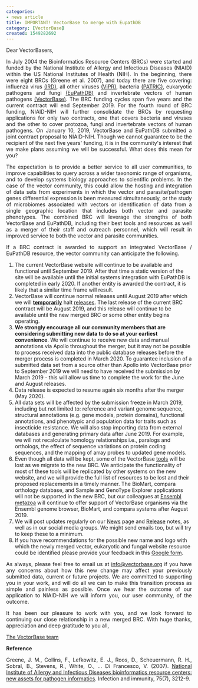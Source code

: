 ```yaml
---
categories:
- news article
title: IMPORTANT! VectorBase to merge with EupathDB
category: [VectorBase]
created: 1549282692
---
```

<p style="text-align:justify">Dear VectorBasers,

<p style="text-align:justify">In July 2004 the Bioinformatics Resource Centers (BRCs) were started and funded by the National Institute of Allergy and Infectious Diseases (NIAID) within the US National Institutes of Health (NIH). In the beginning, there were eight BRCs (Greene et al. 2007), and today there are five covering: influenza virus <a href="https://www.fludb.org/brc/home.spg?decorator=influenza">(<u>IRD</u>)</a>, all other viruses <a href="https://www.viprbrc.org/brc/home.spg?decorator=vipr">(<u>ViPR</u>)</a>, bacteria <a href="https://patricbrc.org/">(<u>PATRIC</u>)</a>, eukaryotic pathogens and fungi <a href="https://eupathdb.org/eupathdb/">(<u>EuPathDB</u>)</a> and invertebrate vectors of human pathogens <a href="https://www.vectorbase.org/">(<u>VectorBase</u>)</a>. The BRC funding cycles span five years and the current contract will end September 2019.   For the fourth round of BRC funding, NIAID-NIH will further consolidate the BRCs by requesting applications for only two contracts, one that covers bacteria and viruses and the other to cover protozoa, fungi and invertebrate vectors of human pathogens. On January 10, 2019, VectorBase and EuPathDB submitted a joint contract proposal to NIAID-NIH. Though we cannot guarantee to be the recipient of the next five years' funding, it is in the community's interest that we make plans assuming we will be successful. What does this mean for you? 

<p style="text-align:justify">The expectation is to provide a better service to all user communities, to improve capabilities to query across a wider taxonomic range of organisms, and to develop systems biology approaches to scientific problems. In the case of the vector community, this could allow the hosting and integration of data sets from experiments in which the vector and parasite/pathogen genes differential expression is been measured simultaneously, or the study of microbiomes associated with vectors or identification of data from a single geographic location that includes both vector and parasite phenotypes.  The combined BRC will leverage the strengths of both VectorBase and EuPathDB, including their best tools and resources as well as a merger of their staff and outreach personnel, which will result in improved service to both the vector and parasite communities.

<p style="text-align:justify">If a BRC contract is awarded to support an integrated VectorBase / EuPathDB resource, the vector community can anticipate the following. 
<ol> 
<li>The current VectorBase website will continue to be available and functional until September 2019. After that time a static version of the site will be available until the initial systems integration with EuPathDB is completed in early 2020.  If another entity is awarded the contract, it is likely that a similar time frame will result.
</li> 
<li>VectorBase will continue normal releases until August 2019 after which we will <strong><u>temporarily</u></strong> halt <a href="/releases"><u>releases</u></a>. The last release of the current BRC contract will be August 2019, and this release will continue to be available until the new merged BRC or some other entity begins operating.
</li> 
<li><strong>We strongly encourage all our community members that are considering submitting new data to do so at your earliest convenience</strong>. We will continue to receive new data and manual annotations via Apollo throughout the merger, but it may not be possible to process received data into the public database releases before the merger process is completed in March 2020. To guarantee inclusion of a submitted data set from a source other than Apollo into VectorBase prior to September 2019 we will need to have received the submission by March 2019 - this will allow us time to complete the work for the June and August releases. 
</li> 
<li>Data release is expected to resume again six months after the merger (May 2020). </li> 
<li>All data sets will be affected by the submission freeze in March 2019, including but not limited to: reference and variant genome sequence, structural annotations (e.g. gene models, protein domains), functional annotations, and phenotypic and population data for traits such as insecticide resistance. We will also stop importing data from external databases and generating primary data after June 2019. For example, we will not recalculate homology relationships i.e., paralogs and orthologs, the effect of sequence variations on protein coding sequences, and the mapping of array probes to updated gene models.
</li> 
<li>Even though all data will be kept, some of the VectorBase <a href="https://www.vectorbase.org/navigation/tools"><u>tools</u></a> will be lost as we migrate to the new BRC. We anticipate the functionality of most of these tools will be replicated by other systems on the new website, and we will provide the full list of resources to be lost and their proposed replacements in a timely manner.  The BioMart, compara orthology database, and Sample and GenoType Explorer applications will not be supported in the new BRC, but our colleagues at <a href="http://metazoa.ensembl.org/index.html"><u>Ensembl metazoa</u></a> will continue to offer support of VectorBase organisms via the Ensembl genome browser, BioMart, and compara systems after August 2019. </li> 
<li>We will post updates regularly on our <a href="https://www.vectorbase.org/news"><u>News</u></a> page and <a href="https://www.vectorbase.org/releases"><u>Release</u></a> notes, as well as in our social media groups. We might send emails too, but will try to keep these to a minimum. 
</li> 
<li>If you have recommendations for the possible new name and logo with which the newly merged vector, eukaryotic and fungal website resource could be identified please provide your feedback in this <a href="https://docs.google.com/forms/d/e/1FAIpQLSdMbT5Gaw-ELPT7l3tW6CDtaxdaEh7lCeu_XKsbfmp1nmsPmg/viewform"><u>Google form</u></a>.
</li> 
</ol>

<p style="text-align:justify">As always, please feel free to email us at <a href="https://www.vectorbase.org/contact"><u>info@vectorbase.org</u></a> if you have any concerns about how this new change may affect your previously submitted data, current or future projects. We are committed to supporting you in your work, and will do all we can to make this transition process as simple and painless as possible. Once we hear the outcome of our application to NIAID-NIH we will inform you, our user community, of the outcome. 


<p style="text-align:justify">It has been our pleasure to work with you, and we look forward to continuing our close relationship in a new merged BRC. With huge thanks, appreciation and deep gratitude to you all,

<a href="https://www.vectorbase.org/personnel"><p style="text-align:justify"><u>The VectorBase team</u></a> 

<p style="text-align:justify"><strong>Reference</strong>


<p style="text-align:justify">Greene, J. M., Collins, F., Lefkowitz, E. J., Roos, D., Scheuermann, R. H., Sobral, B., Stevens, R., White, O., … Di Francesco, V. (2007). <a href="https://www.ncbi.nlm.nih.gov/pubmed/17420237"><u>National Institute of Allergy and Infectious Diseases bioinformatics resource centers: new assets for pathogen informatics</u></a>. Infection and immunity, 75(7), 3212-9.
